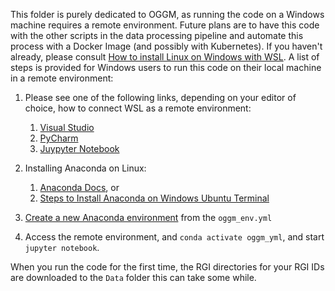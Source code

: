 This folder is purely dedicated to OGGM, as running the code on a Windows machine requires a remote environment. Future plans are to have this code with the other scripts in the data processing pipeline and automate this process with a Docker Image (and possibly with Kubernetes). If you haven't already, please consult [How to install Linux on Windows with WSL](https://learn.microsoft.com/en-us/windows/wsl/install). A list of steps is provided for Windows users to run this code on their local machine in a remote environment: 

1. Please see one of the following links, depending on your editor of choice, how to connect WSL as a remote environment:
   1. [Visual Studio](https://code.visualstudio.com/docs/remote/wsl)
   2. [PyCharm](https://www.jetbrains.com/help/pycharm/using-wsl-as-a-remote-interpreter.html#create-wsl-interpreter)
   3. [Juypyter Notebook](https://matinnuhamunada.github.io/posts/2021/04/jupyter-wsl2/)

2. Installing Anaconda on Linux: 
   1. [Anaconda Docs](https://docs.anaconda.com/free/anaconda/install/linux/), or
   2. [Steps to Install Anaconda on Windows Ubuntu Terminal](https://docs.anaconda.com/free/anaconda/install/linux/)
3. [Create a new Anaconda environment](https://conda.io/projects/conda/en/latest/user-guide/tasks/manage-environments.html) from the ```oggm_env.yml```
4. Access the remote environment, and ```conda activate oggm_yml```, and start ```jupyter notebook```.



When you run the code for the first time, the RGI directories for your RGI IDs are downloaded to the ```Data``` folder this can take some while.  